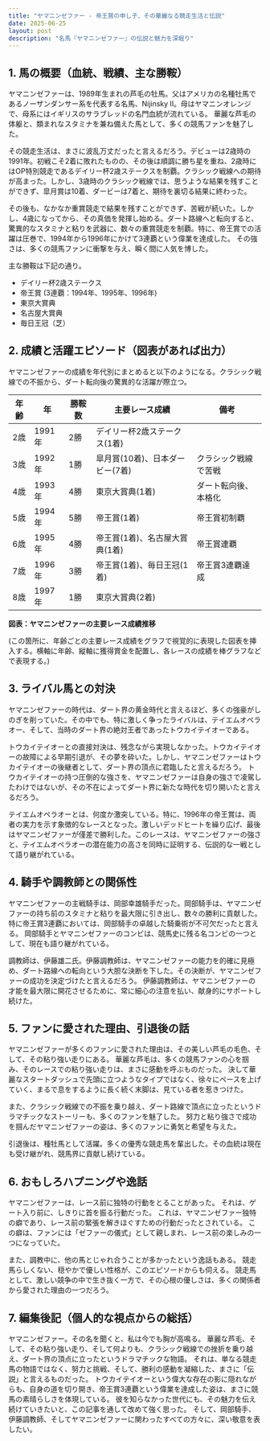 ```yaml
---
title: "ヤマニンゼファー - 帝王賞の申し子、その華麗なる競走生活と伝説"
date: 2025-06-25
layout: post
description: "名馬『ヤマニンゼファー』の伝説と魅力を深堀り"
---
```


## 1. 馬の概要（血統、戦績、主な勝鞍）

ヤマニンゼファーは、1989年生まれの芦毛の牡馬。父はアメリカの名種牡馬であるノーザンダンサー系を代表する名馬、Nijinsky II。母はヤマニンオレンジで、母系にはイギリスのサラブレッドの名門血統が流れている。  華麗な芦毛の体躯と、類まれなスタミナを兼ね備えた馬として、多くの競馬ファンを魅了した。

その競走生活は、まさに波乱万丈だったと言えるだろう。デビューは2歳時の1991年。初戦こそ2着に敗れたものの、その後は順調に勝ち星を重ね、2歳時にはOP特別競走であるデイリー杯2歳ステークスを制覇。クラシック戦線への期待が高まった。しかし、3歳時のクラシック戦線では、思うような結果を残すことができず、皐月賞は10着、ダービーは7着と、期待を裏切る結果に終わった。

その後も、なかなか重賞競走で結果を残すことができず、苦戦が続いた。しかし、4歳になってから、その真価を発揮し始める。ダート路線へと転向すると、驚異的なスタミナと粘りを武器に、数々の重賞競走を制覇。特に、帝王賞での活躍は圧巻で、1994年から1996年にかけて3連覇という偉業を達成した。  その強さは、多くの競馬ファンに衝撃を与え、瞬く間に人気を博した。

主な勝鞍は下記の通り。

* デイリー杯2歳ステークス
* 帝王賞 (3連覇：1994年、1995年、1996年)
* 東京大賞典
* 名古屋大賞典
* 毎日王冠（芝）


## 2. 成績と活躍エピソード（図表があれば出力）

ヤマニンゼファーの成績を年代別にまとめると以下のようになる。クラシック戦線での不振から、ダート転向後の驚異的な活躍が際立つ。

| 年齢 | 年 | 勝鞍数 | 主要レース成績 | 備考 |
|---|---|---|---|---|
| 2歳 | 1991年 | 2勝 | デイリー杯2歳ステークス(1着) |  |
| 3歳 | 1992年 | 1勝 | 皐月賞(10着)、日本ダービー(7着) | クラシック戦線で苦戦 |
| 4歳 | 1993年 | 4勝 |  東京大賞典(1着) | ダート転向後、本格化 |
| 5歳 | 1994年 | 5勝 | 帝王賞(1着) | 帝王賞初制覇 |
| 6歳 | 1995年 | 4勝 | 帝王賞(1着)、名古屋大賞典(1着) | 帝王賞連覇 |
| 7歳 | 1996年 | 3勝 | 帝王賞(1着)、毎日王冠(1着) | 帝王賞3連覇達成 |
| 8歳 | 1997年 | 1勝 | 東京大賞典(2着) |  |


**図表：ヤマニンゼファーの主要レース成績推移**

(この箇所に、年齢ごとの主要レース成績をグラフで視覚的に表現した図表を挿入する。横軸に年齢、縦軸に獲得賞金を配置し、各レースの成績を棒グラフなどで表現する。)


## 3. ライバル馬との対決

ヤマニンゼファーの時代は、ダート界の黄金時代と言えるほど、多くの強豪がしのぎを削っていた。その中でも、特に激しく争ったライバルは、テイエムオペラオー、そして、当時のダート界の絶対王者であったトウカイテイオーである。

トウカイテイオーとの直接対決は、残念ながら実現しなかった。トウカイテイオーの故障による早期引退が、その夢を砕いた。しかし、ヤマニンゼファーはトウカイテイオーの後継者として、ダート界の頂点に君臨したと言えるだろう。  トウカイテイオーの持つ圧倒的な強さを、ヤマニンゼファーは自身の強さで凌駕したわけではないが、その不在によってダート界に新たな時代を切り開いたと言えるだろう。

テイエムオペラオーとは、何度か激突している。特に、1996年の帝王賞は、両者の実力を示す象徴的なレースとなった。激しいデッドヒートを繰り広げ、最後はヤマニンゼファーが僅差で勝利した。このレースは、ヤマニンゼファーの強さと、テイエムオペラオーの潜在能力の高さを同時に証明する、伝説的な一戦として語り継がれている。


## 4. 騎手や調教師との関係性

ヤマニンゼファーの主戦騎手は、岡部幸雄騎手だった。岡部騎手は、ヤマニンゼファーの持ち前のスタミナと粘りを最大限に引き出し、数々の勝利に貢献した。特に帝王賞3連覇においては、岡部騎手の卓越した騎乗術が不可欠だったと言える。  岡部騎手とヤマニンゼファーのコンビは、競馬史に残る名コンビの一つとして、現在も語り継がれている。

調教師は、伊藤雄二氏。伊藤調教師は、ヤマニンゼファーの能力を的確に見極め、ダート路線への転向という大胆な決断を下した。その決断が、ヤマニンゼファーの成功を決定づけたと言えるだろう。  伊藤調教師は、ヤマニンゼファーの才能を最大限に開花させるために、常に細心の注意を払い、献身的にサポートし続けた。


## 5. ファンに愛された理由、引退後の話

ヤマニンゼファーが多くのファンに愛された理由は、その美しい芦毛の毛色、そして、その粘り強い走りにある。  華麗な芦毛は、多くの競馬ファンの心を掴み、そのレースでの粘り強い走りは、まさに感動を呼ぶものだった。  決して華麗なスタートダッシュで先頭に立つようなタイプではなく、徐々にペースを上げていく、まるで息をするように長く続く末脚は、見ている者を惹きつけた。

また、クラシック戦線での不振を乗り越え、ダート路線で頂点に立ったというドラマチックなストーリーも、多くのファンを魅了した。  努力と粘り強さで成功を掴んだヤマニンゼファーの姿は、多くのファンに勇気と希望を与えた。

引退後は、種牡馬として活躍。多くの優秀な競走馬を輩出した。その血統は現在も受け継がれ、競馬界に貢献し続けている。


## 6. おもしろハプニングや逸話

ヤマニンゼファーは、レース前に独特の行動をとることがあった。  それは、ゲート入り前に、しきりに首を振る行動だった。  これは、ヤマニンゼファー独特の癖であり、レース前の緊張を解きほぐすための行動だったとされている。  この癖は、ファンには「ゼファーの儀式」として親しまれ、レース前の楽しみの一つになっていた。

また、調教中に、他の馬とじゃれ合うことが多かったという逸話もある。  競走馬らしくない、穏やかで優しい性格が、このエピソードからも伺える。  競走馬として、激しい競争の中で生き抜く一方で、その心根の優しさは、多くの関係者から愛された理由の一つだろう。


## 7. 編集後記（個人的な視点からの総括）

ヤマニンゼファー。その名を聞くと、私は今でも胸が高鳴る。  華麗な芦毛、そして、その粘り強い走り、そして何よりも、クラシック戦線での挫折を乗り越え、ダート界の頂点に立ったというドラマチックな物語。  それは、単なる競走馬の物語ではなく、努力と挑戦、そして、勝利の感動を凝縮した、まさに「伝説」と言えるものだった。  トウカイテイオーという偉大な存在の影に隠れながらも、自身の道を切り開き、帝王賞3連覇という偉業を達成した姿は、まさに競馬の素晴らしさを体現している。  彼を知らなかった世代にも、その魅力を伝え続けていきたいと、この記事を通して改めて強く思った。  そして、岡部騎手、伊藤調教師、そしてヤマニンゼファーに関わったすべての方々に、深い敬意を表したい。
